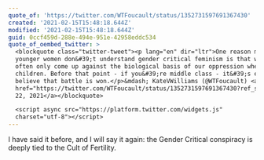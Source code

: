 ```yaml
---
quote_of: 'https://twitter.com/WTFoucault/status/1352731597691367430'
created: '2021-02-15T15:48:18.644Z'
modified: '2021-02-15T15:48:18.644Z'
guid: 0ccf459d-288e-494e-951e-42958eddc534
quote_of_oembed_twitter: >
  <blockquote class="twitter-tweet"><p lang="en" dir="ltr">One reason many
  younger women don&#39;t understand gender critical feminism is that women
  often only come up against the biological basis of our oppression when we have
  children. Before that point - if you&#39;re middle class - it&#39;s easy to
  believe that battle is won.</p>&mdash; KateVWilliams (@WTFoucault) <a
  href="https://twitter.com/WTFoucault/status/1352731597691367430?ref_src=twsrc%5Etfw">January
  22, 2021</a></blockquote>

  <script async src="https://platform.twitter.com/widgets.js"
  charset="utf-8"></script>
---
```

I have said it before, and I will say it again: the Gender Critical conspiracy is deeply tied to the Cult of Fertility.
